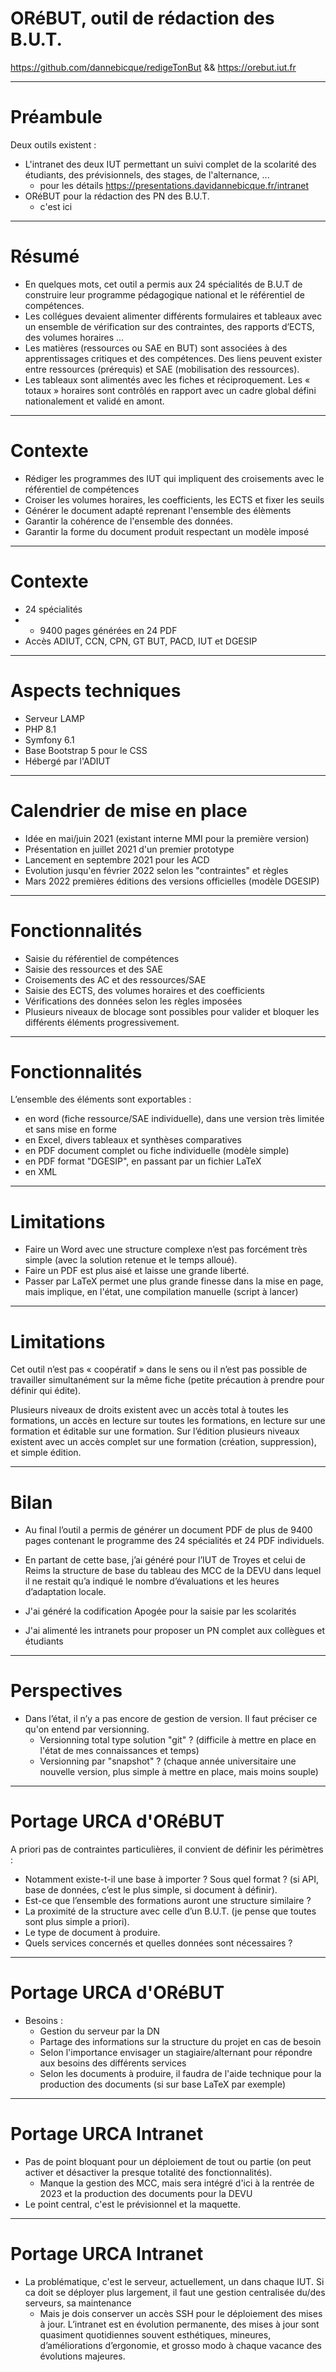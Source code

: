# ORéBUT, outil de rédaction des B.U.T.

https://github.com/dannebicque/redigeTonBut && https://orebut.iut.fr

---

# Préambule

Deux outils existent :

* L'intranet des deux IUT permettant un suivi complet de la scolarité des étudiants, des prévisionnels, des stages, de l'alternance, ...
  * pour les détails https://presentations.davidannebicque.fr/intranet
* ORéBUT pour la rédaction des PN des B.U.T.
  * c'est ici 

---

# Résumé

* En quelques mots, cet outil a permis aux 24 spécialités de B.U.T de construire leur programme pédagogique national et le référentiel de compétences.
* Les collégues devaient alimenter différents formulaires et tableaux avec un ensemble de vérification sur des contraintes, des rapports d’ECTS, des volumes horaires ...
* Les matières (ressources ou SAE en BUT) sont associées à des apprentissages critiques et des compétences. Des liens peuvent exister entre ressources (prérequis) et SAE (mobilisation des ressources).
* Les tableaux sont alimentés avec les fiches et réciproquement. Les « totaux » horaires sont contrôlés en rapport avec un cadre global défini nationalement et validé en amont.

---

# Contexte

* Rédiger les programmes des IUT qui impliquent des croisements avec le référentiel de compétences
* Croiser les volumes horaires, les coefficients, les ECTS et fixer les seuils
* Générer le document adapté reprenant l'ensemble des élèments
* Garantir la cohérence de l'ensemble des données.
* Garantir la forme du document produit respectant un modèle imposé

---

# Contexte

* 24 spécialités
* + 9400 pages générées en 24 PDF
* Accès ADIUT, CCN, CPN, GT BUT, PACD, IUT et DGESIP

---

# Aspects techniques

* Serveur LAMP
* PHP 8.1
* Symfony 6.1
* Base Bootstrap 5 pour le CSS
* Hébergé par l'ADIUT

---

# Calendrier de mise en place

* Idée en mai/juin 2021 (existant interne MMI pour la première version)
* Présentation en juillet 2021 d'un premier prototype
* Lancement en septembre 2021 pour les ACD
* Evolution jusqu'en février 2022 selon les "contraintes" et règles
* Mars 2022 premières éditions des versions officielles (modèle DGESIP)

---

# Fonctionnalités

* Saisie du référentiel de compétences
* Saisie des ressources et des SAE
* Croisements des AC et des ressources/SAE
* Saisie des ECTS, des volumes horaires et des coefficients
* Vérifications des données selon les règles imposées
* Plusieurs niveaux de blocage sont possibles pour valider et bloquer les différents éléments progressivement.

---

# Fonctionnalités

L’ensemble des éléments sont exportables :
* en word (fiche ressource/SAE individuelle), dans une version très limitée et sans mise en forme
* en Excel, divers tableaux et synthèses comparatives
* en PDF document complet ou fiche individuelle (modèle simple)
* en PDF format "DGESIP", en passant par un fichier LaTeX
* en XML

---

# Limitations

* Faire un Word avec une structure complexe n’est pas forcément très simple (avec la solution retenue et le temps alloué). 
* Faire un PDF est plus aisé et laisse une grande liberté.
* Passer par LaTeX permet une plus grande finesse dans la mise en page, mais implique, en l'état, une compilation manuelle (script à lancer)

---

# Limitations

Cet outil n’est pas « coopératif » dans le sens ou il n’est pas possible de travailler simultanément sur la même fiche (petite précaution à prendre pour définir qui édite). 

Plusieurs niveaux de droits existent avec un accès total à toutes les formations, un accès en lecture sur toutes les formations, en lecture sur une formation et éditable sur une formation. Sur l’édition plusieurs niveaux existent avec un accès complet sur une formation (création, suppression), et simple édition.

---

# Bilan 

* Au final l’outil a permis de générer un document PDF de plus de 9400 pages contenant le programme des 24 spécialités et 24 PDF individuels.

* En partant de cette base, j’ai généré pour l’IUT de Troyes et celui de Reims la structure de base du tableau des MCC de la DEVU dans lequel il ne restait qu’a indiqué le nombre d’évaluations et les heures d’adaptation locale.
* J'ai généré la codification Apogée pour la saisie par les scolarités
* J'ai alimenté les intranets pour proposer un PN complet aux collègues et étudiants

---

# Perspectives

* Dans l’état, il n’y a pas encore de gestion de version. Il faut préciser ce qu'on entend par versionning.
  * Versionning total type solution "git" ? (difficile à mettre en place en l'état de mes connaissances et temps)
  * Versionning par "snapshot" ? (chaque année universitaire une nouvelle version, plus simple à mettre en place, mais moins souple)

---

# Portage URCA d'ORéBUT

A priori pas de contraintes particulières, il convient de définir les périmètres :

* Notamment existe-t-il une base à importer ? Sous quel format ? (si API, base de données, c’est le plus simple, si document à définir). 
* Est-ce que l’ensemble des formations auront une structure similaire ?
* La proximité de la structure avec celle d’un B.U.T. (je pense que toutes sont plus simple a priori).
* Le type de document à produire.
* Quels services concernés et quelles données sont nécessaires ?

---

# Portage URCA d'ORéBUT

* Besoins :
  * Gestion du serveur par la DN
  * Partage des informations sur la structure du projet en cas de besoin
  * Selon l'importance envisager un stagiaire/alternant pour répondre aux besoins des différents services
  * Selon les documents à produire, il faudra de l'aide technique pour la production des documents (si sur base LaTeX par exemple)

---

# Portage URCA Intranet

* Pas de point bloquant pour un déploiement de tout ou partie (on peut activer et désactiver la presque totalité des fonctionnalités).
  * Manque la gestion des MCC, mais sera intégré d'ici à la rentrée de 2023 et la production des documents pour la DEVU
* Le point central, c'est le prévisionnel et la maquette. 

---

# Portage URCA Intranet

* La problématique, c'est le serveur, actuellement, un dans chaque IUT. Si ca doit se déployer plus largement, il faut une gestion centralisée du/des serveurs, sa maintenance 
  * Mais je dois conserver un accès SSH pour le déploiement des mises à jour. L’intranet est en évolution permanente, des mises à jour sont quasiment quotidiennes souvent esthétiques, mineures, d’améliorations d’ergonomie, et grosso modo à chaque vacance des évolutions majeures.

